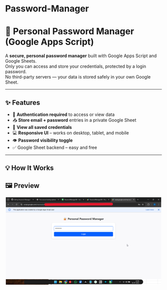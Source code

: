 # Password-Manager

# 🔐 Personal Password Manager (Google Apps Script)

A **secure, personal password manager** built with Google Apps Script and Google Sheets.  
Only you can access and store your credentials, protected by a login password.  
No third-party servers — your data is stored safely in your own Google Sheet.

---

## ✨ Features

- 🔐 **Authentication required** to access or view data
- 📥 **Store email + password** entries in a private Google Sheet
- 📄 **View all saved credentials**
- 💻 **Responsive UI** – works on desktop, tablet, and mobile
- 👁️ **Password visibility toggle**
- ✅ Google Sheet backend – easy and free

---

## 💡 How It Works
## 🖼️ Preview

<p align="center">
  <img src="working/1.png" alt="Password Manager Preview" width="500"/>
</p>


